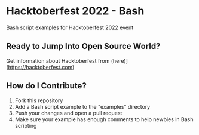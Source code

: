 # Hacktoberfest 2022 - Bash
Bash script examples for Hacktoberfest 2022 event

## Ready to Jump Into Open Source World?

Get information about Hacktoberfest from (here)](https://hacktoberfest.com)

## How do I Contribute?

1. Fork this repository
2. Add a Bash script example to the "examples" directory
3. Push your changes and open a pull request
4. Make sure your example has enough comments to help newbies in Bash scripting